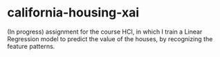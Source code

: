 # california-housing-xai
(In progress) assignment for the course HCI, in which I train a Linear Regression model to predict the value of the houses, by recognizing the feature patterns.
